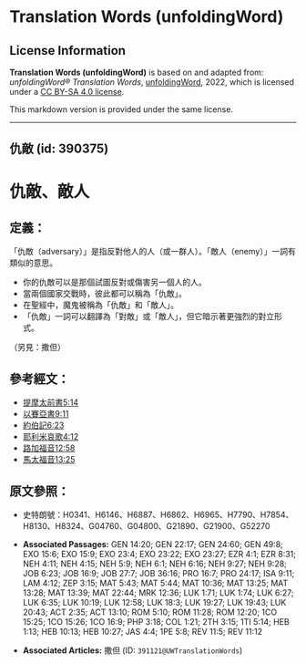 # Translation Words (unfoldingWord)

## License Information

**Translation Words (unfoldingWord)** is based on and adapted from: _unfoldingWord® Translation Words_, [unfoldingWord](https://unfoldingword.org/utw), 2022, which is licensed under a [CC BY-SA 4.0 license](https://creativecommons.org/licenses/by-sa/4.0/legalcode.en).

This markdown version is provided under the same license.



--------------------------------

## 仇敵 (id: 390375)

仇敵、敵人
=====

定義：
---

「仇敵（adversary）」是指反對他人的人（或一群人）。「敵人（enemy）」一詞有類似的意思。

* 你的仇敵可以是那個試圖反對或傷害另一個人的人。
* 當兩個國家交戰時，彼此都可以稱為「仇敵」。
* 在聖經中，魔鬼被稱為「仇敵」和「敵人」。
* 「仇敵」一詞可以翻譯為「對敵」或「敵人」，但它暗示著更強烈的對立形式。

（另見：撒但）

參考經文：
-----

* [提摩太前書5:14](https://ref.ly/1Tim5:14)
* [以賽亞書9:11](https://ref.ly/Isa9:11)
* [約伯記6:23](https://ref.ly/Job6:23)
* [耶利米哀歌4:12](https://ref.ly/Lam4:12)
* [路加福音12:58](https://ref.ly/Luke12:58)
* [馬太福音13:25](https://ref.ly/Matt13:25)

原文參照：
-----

* 史特朗號：H0341、H6146、H6887、H6862、H6965、H7790、H7854、H8130、H8324、G04760、G04800、G21890、G21900、G52270

* **Associated Passages:** GEN 14:20; GEN 22:17; GEN 24:60; GEN 49:8; EXO 15:6; EXO 15:9; EXO 23:4; EXO 23:22; EXO 23:27; EZR 4:1; EZR 8:31; NEH 4:11; NEH 4:15; NEH 5:9; NEH 6:1; NEH 6:16; NEH 9:27; NEH 9:28; JOB 6:23; JOB 16:9; JOB 27:7; JOB 36:16; PRO 16:7; PRO 24:17; ISA 9:11; LAM 4:12; ZEP 3:15; MAT 5:43; MAT 5:44; MAT 10:36; MAT 13:25; MAT 13:28; MAT 13:39; MAT 22:44; MRK 12:36; LUK 1:71; LUK 1:74; LUK 6:27; LUK 6:35; LUK 10:19; LUK 12:58; LUK 18:3; LUK 19:27; LUK 19:43; LUK 20:43; ACT 2:35; ACT 13:10; ROM 5:10; ROM 11:28; ROM 12:20; 1CO 15:25; 1CO 15:26; 1CO 16:9; PHP 3:18; COL 1:21; 2TH 3:15; 1TI 5:14; HEB 1:13; HEB 10:13; HEB 10:27; JAS 4:4; 1PE 5:8; REV 11:5; REV 11:12
* **Associated Articles:** 撒但 (ID: `391121@UWTranslationWords`)

